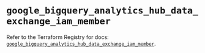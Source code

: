 # `google_bigquery_analytics_hub_data_exchange_iam_member`

Refer to the Terraform Registry for docs: [`google_bigquery_analytics_hub_data_exchange_iam_member`](https://registry.terraform.io/providers/hashicorp/google-beta/6.38.0/docs/resources/google_bigquery_analytics_hub_data_exchange_iam_member).

